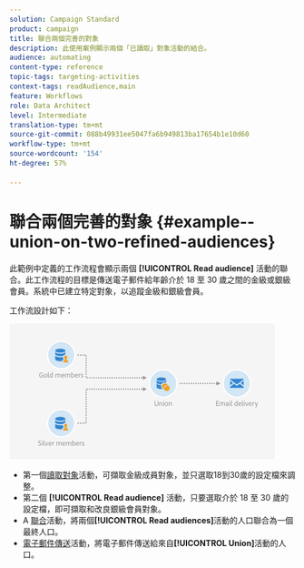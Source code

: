 ```yaml
---
solution: Campaign Standard
product: campaign
title: 聯合兩個完善的對象
description: 此使用案例顯示兩個「已讀取」對象活動的結合。
audience: automating
content-type: reference
topic-tags: targeting-activities
context-tags: readAudience,main
feature: Workflows
role: Data Architect
level: Intermediate
translation-type: tm+mt
source-git-commit: 088b49931ee5047fa6b949813ba17654b1e10d60
workflow-type: tm+mt
source-wordcount: '154'
ht-degree: 57%

---
```



# 聯合兩個完善的對象 {#example--union-on-two-refined-audiences}

此範例中定義的工作流程會顯示兩個 **[!UICONTROL Read audience]** 活動的聯合。此工作流程的目標是傳送電子郵件給年齡介於 18 至 30 歲之間的金級或銀級會員。系統中已建立特定對象，以追蹤金級和銀級會員。

工作流設計如下：

![](assets/readaudience_activity_example1.png)

* 第一個[讀取對象](../../automating/using/read-audience.md)活動，可擷取金級成員對象，並只選取18到30歲的設定檔來調整。
* 第二個 **[!UICONTROL Read audience]** 活動，只要選取介於 18 至 30 歲的設定檔，即可擷取和改良銀級會員對象。
* A [聯合](../../automating/using/union.md)活動，將兩個&#x200B;**[!UICONTROL Read audiences]**&#x200B;活動的人口聯合為一個最終人口。
* [電子郵件傳送](../../automating/using/email-delivery.md)活動，將電子郵件傳送給來自&#x200B;**[!UICONTROL Union]**&#x200B;活動的人口。
